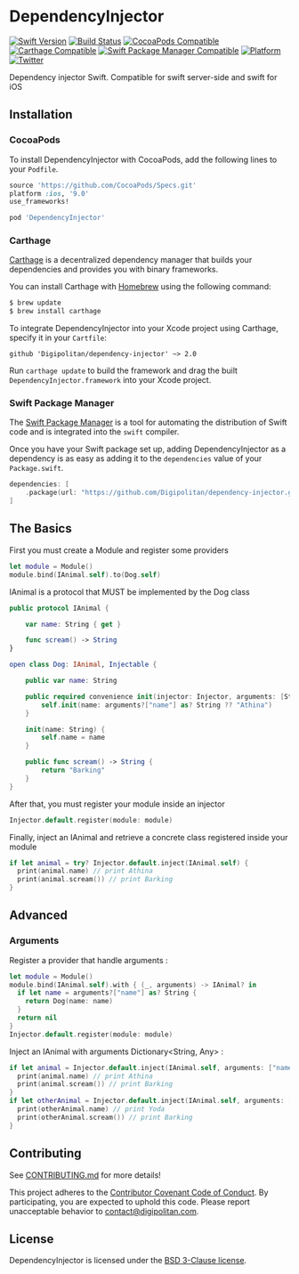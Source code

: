 DependencyInjector
=================================

[![Swift Version](https://img.shields.io/badge/swift-4.0-orange.svg?style=flat)](https://developer.apple.com/swift/)
[![Build Status](https://travis-ci.org/Digipolitan/dependency-injector.svg?branch=master)](https://travis-ci.org/Digipolitan/dependency-injector)
[![CocoaPods Compatible](https://img.shields.io/cocoapods/v/DependencyInjector.svg)](https://img.shields.io/cocoapods/v/DependencyInjector.svg)
[![Carthage Compatible](https://img.shields.io/badge/carthage-compatible-brightgreen.svg?style=flat)](https://github.com/Carthage/Carthage)
[![Swift Package Manager Compatible](https://img.shields.io/badge/swift%20package%20manager-compatible-brightgreen.svg?style=flat)](https://swift.org/package-manager/)
[![Platform](https://img.shields.io/cocoapods/p/DependencyInjector.svg?style=flat)](http://cocoadocs.org/docsets/DependencyInjector)
[![Twitter](https://img.shields.io/badge/twitter-@Digipolitan-blue.svg?style=flat)](http://twitter.com/Digipolitan)

Dependency injector Swift. Compatible for swift server-side and swift for iOS

## Installation

### CocoaPods

To install DependencyInjector with CocoaPods, add the following lines to your `Podfile`.

```ruby
source 'https://github.com/CocoaPods/Specs.git'
platform :ios, '9.0'
use_frameworks!

pod 'DependencyInjector'
```

### Carthage

[Carthage](https://github.com/Carthage/Carthage) is a decentralized dependency manager that builds your dependencies and provides you with binary frameworks.

You can install Carthage with [Homebrew](http://brew.sh/) using the following command:

```bash
$ brew update
$ brew install carthage
```

To integrate DependencyInjector into your Xcode project using Carthage, specify it in your `Cartfile`:

```
github 'Digipolitan/dependency-injector' ~> 2.0
```

Run `carthage update` to build the framework and drag the built `DependencyInjector.framework` into your Xcode project.

### Swift Package Manager

The [Swift Package Manager](https://swift.org/package-manager/) is a tool for automating the distribution of Swift code and is integrated into the `swift` compiler.

Once you have your Swift package set up, adding DependencyInjector as a dependency is as easy as adding it to the `dependencies` value of your `Package.swift`.

```swift
dependencies: [
    .package(url: "https://github.com/Digipolitan/dependency-injector.git", from: "2.0.0")
]
```

## The Basics

First you must create a Module and register some providers

```swift
let module = Module()
module.bind(IAnimal.self).to(Dog.self)
```

IAnimal is a protocol that MUST be implemented by the Dog class

```swift
public protocol IAnimal {

    var name: String { get }

    func scream() -> String
}

open class Dog: IAnimal, Injectable {

    public var name: String

    public required convenience init(injector: Injector, arguments: [String : Any]?) throws {
        self.init(name: arguments?["name"] as? String ?? "Athina")
    }

    init(name: String) {
        self.name = name
    }

    public func scream() -> String {
        return "Barking"
    }
}
```

After that, you must register your module inside an injector

```swift
Injector.default.register(module: module)
```

Finally, inject an IAnimal and retrieve a concrete class registered inside your module

```swift
if let animal = try? Injector.default.inject(IAnimal.self) {
  print(animal.name) // print Athina
  print(animal.scream()) // print Barking
}
```

## Advanced

### Arguments

Register a provider that handle arguments :

```swift
let module = Module()
module.bind(IAnimal.self).with { (_, arguments) -> IAnimal? in
  if let name = arguments?["name"] as? String {
    return Dog(name: name)
  }
  return nil
}
Injector.default.register(module: module)
```

Inject an IAnimal with arguments Dictionary<String, Any> :

```swift
if let animal = Injector.default.inject(IAnimal.self, arguments: ["name": "Athina"]) {
  print(animal.name) // print Athina
  print(animal.scream()) // print Barking
}
if let otherAnimal = Injector.default.inject(IAnimal.self, arguments: ["name": "Yoda"]) {
  print(otherAnimal.name) // print Yoda
  print(otherAnimal.scream()) // print Barking
}
```

## Contributing

See [CONTRIBUTING.md](CONTRIBUTING.md) for more details!

This project adheres to the [Contributor Covenant Code of Conduct](CODE_OF_CONDUCT.md).
By participating, you are expected to uphold this code. Please report
unacceptable behavior to [contact@digipolitan.com](mailto:contact@digipolitan.com).

## License

DependencyInjector is licensed under the [BSD 3-Clause license](LICENSE).

